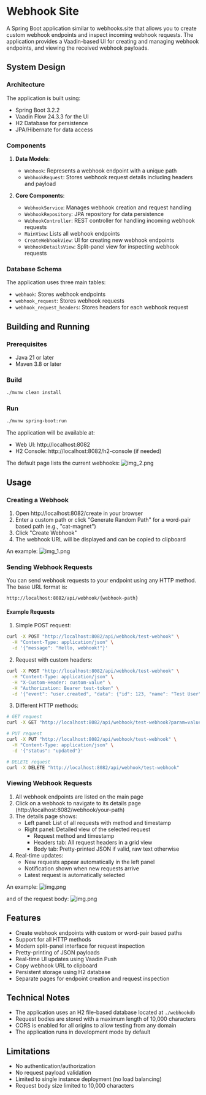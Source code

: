 # Webhook Site

A Spring Boot application similar to webhooks.site that allows you to create custom webhook endpoints and inspect incoming webhook requests. The application provides a Vaadin-based UI for creating and managing webhook endpoints, and viewing the received webhook payloads.

## System Design

### Architecture

The application is built using:
- Spring Boot 3.2.2
- Vaadin Flow 24.3.3 for the UI
- H2 Database for persistence
- JPA/Hibernate for data access

### Components

1. **Data Models**:
   - `Webhook`: Represents a webhook endpoint with a unique path
   - `WebhookRequest`: Stores webhook request details including headers and payload

2. **Core Components**:
   - `WebhookService`: Manages webhook creation and request handling
   - `WebhookRepository`: JPA repository for data persistence
   - `WebhookController`: REST controller for handling incoming webhook requests
   - `MainView`: Lists all webhook endpoints
   - `CreateWebhookView`: UI for creating new webhook endpoints
   - `WebhookDetailsView`: Split-panel view for inspecting webhook requests

### Database Schema

The application uses three main tables:
- `webhook`: Stores webhook endpoints
- `webhook_request`: Stores webhook requests
- `webhook_request_headers`: Stores headers for each webhook request

## Building and Running

### Prerequisites

- Java 21 or later
- Maven 3.8 or later

### Build

```bash
./mvnw clean install
```

### Run

```bash
./mvnw spring-boot:run
```

The application will be available at:
- Web UI: http://localhost:8082
- H2 Console: http://localhost:8082/h2-console (if needed)

The default page lists the current webhooks:
![img_2.png](doc_images/img_2.png)
## Usage

### Creating a Webhook

1. Open http://localhost:8082/create in your browser
2. Enter a custom path or click "Generate Random Path" for a word-pair based path (e.g., "cat-magnet")
3. Click "Create Webhook"
4. The webhook URL will be displayed and can be copied to clipboard

An example:
![img_1.png](doc_images/img_1.png)

### Sending Webhook Requests

You can send webhook requests to your endpoint using any HTTP method. The base URL format is:
```
http://localhost:8082/api/webhook/{webhook-path}
```

#### Example Requests

1. Simple POST request:
```bash
curl -X POST "http://localhost:8082/api/webhook/test-webhook" \
  -H "Content-Type: application/json" \
  -d '{"message": "Hello, webhook!"}'
```

2. Request with custom headers:
```bash
curl -X POST "http://localhost:8082/api/webhook/test-webhook" \
  -H "Content-Type: application/json" \
  -H "X-Custom-Header: custom-value" \
  -H "Authorization: Bearer test-token" \
  -d '{"event": "user.created", "data": {"id": 123, "name": "Test User"}}'
```

3. Different HTTP methods:
```bash
# GET request
curl -X GET "http://localhost:8082/api/webhook/test-webhook?param=value"

# PUT request
curl -X PUT "http://localhost:8082/api/webhook/test-webhook" \
  -H "Content-Type: application/json" \
  -d '{"status": "updated"}'

# DELETE request
curl -X DELETE "http://localhost:8082/api/webhook/test-webhook"
```

### Viewing Webhook Requests

1. All webhook endpoints are listed on the main page
2. Click on a webhook to navigate to its details page (http://localhost:8082/webhook/your-path)
3. The details page shows:
   - Left panel: List of all requests with method and timestamp
   - Right panel: Detailed view of the selected request
     - Request method and timestamp
     - Headers tab: All request headers in a grid view
     - Body tab: Pretty-printed JSON if valid, raw text otherwise
4. Real-time updates:
   - New requests appear automatically in the left panel
   - Notification shown when new requests arrive
   - Latest request is automatically selected

An example:
![img.png](doc_images/img.png)

and of the request body:
![img.png](doc_images/request_body.png)
## Features

- Create webhook endpoints with custom or word-pair based paths
- Support for all HTTP methods
- Modern split-panel interface for request inspection
- Pretty-printing of JSON payloads
- Real-time UI updates using Vaadin Push
- Copy webhook URL to clipboard
- Persistent storage using H2 database
- Separate pages for endpoint creation and request inspection

## Technical Notes

- The application uses an H2 file-based database located at `./webhookdb`
- Request bodies are stored with a maximum length of 10,000 characters
- CORS is enabled for all origins to allow testing from any domain
- The application runs in development mode by default

## Limitations

- No authentication/authorization
- No request payload validation
- Limited to single instance deployment (no load balancing)
- Request body size limited to 10,000 characters
